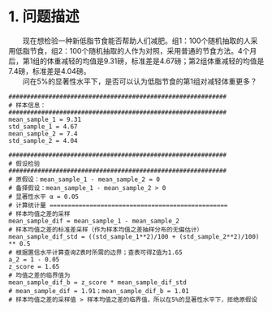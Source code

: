 # 1. 问题描述
&emsp;&emsp;现在想检验一种新低脂节食能否帮助人们减肥。组1：100个随机抽取的人采用低脂节食，组2：100个随机抽取的人作为对照，采用普通的节食方法。4个月后，第1组的体重减轻的均值是9.31磅，标准差是4.67磅；第2组体重减轻的均值是7.4磅，标准差是4.04磅。  
&emsp;&emsp;问在5%的显著性水平下，是否可以认为低脂节食的第1组对减轻体重更多？

```
############################################################
# 样本信息：
############################################################
mean_sample_1 = 9.31
std_sample_1 = 4.67
mean_sample_2 = 7.4
std_sample_2 = 4.04

############################################################
# 假设检验
############################################################
# 原假设：mean_sample_1 - mean_sample_2 = 0
# 备择假设：mean_sample_1 - mean_sample_2 > 0
# 显著性水平 α = 0.05
# 计算统计量 =================================================
# 样本均值之差的采样
mean_sample_dif = mean_sample_1 - mean_sample_2
# 样本均值之差的标准差采样（作为样本均值之差抽样分布的无偏估计）
mean_sample_dif_std = ((std_sample_1**2)/100 + (std_sample_2**2)/100) ** 0.5
# 根据置信水平计算查询Z表时所需的边界；查表可得Z值为1.65
a_2 = 1 - 0.05
z_score = 1.65
# 均值之差的临界值为
mean_sample_dif_b = z_score * mean_sample_dif_std
# mean_sample_dif = 1.91；mean_sample_dif_b = 1.01
# 样本均值之差的采样值 > 样本均值之差的临界值，所以在5%的显著性水平下，拒绝原假设
```
